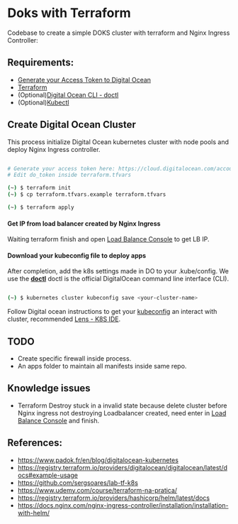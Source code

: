 # Doks with Terraform

Codebase to create a simple DOKS cluster with terraform and Nginx Ingress Controller:

## Requirements:

- [Generate your Access Token to Digital Ocean](https://docs.digitalocean.com/reference/api/create-personal-access-token/)
- [Terraform](https://www.terraform.io/downloads.html)
- (Optional)[Digital Ocean CLI - doctl](https://github.com/digitalocean/doctl/releases)
- (Optional)[Kubectl](https://kubernetes.io/docs/tasks/tools/)

## Create Digital Ocean Cluster

This process initialize Digital Ocean kubernetes cluster with node pools and deploy Nginx Ingress controller.

```bash

# Generate your access token here: https://cloud.digitalocean.com/account/api/tokens
# Edit do_token inside terraform.tfvars

(~) $ terraform init
(~) $ cp terraform.tfvars.example terraform.tfvars

(~) $ terraform apply
```

#### Get IP from load balancer created by Nginx Ingress

Waiting terraform finish and open [Load Balance Console](https://cloud.digitalocean.com/networking/load_balancers?i=37a503&preserveScrollPosition=true) to get LB IP.

#### Download your kubeconfig file to deploy apps

After completion, add the k8s settings made in DO to your .kube/config.
We use the [**doctl**](https://docs.digitalocean.com/reference/doctl/how-to/install/)
doctl is the official DigitalOcean command line interface (CLI).

```bash

(~) $ kubernetes cluster kubeconfig save <your-cluster-name>

```

Follow Digital ocean instructions to get your [kubeconfig](https://docs.digitalocean.com/products/kubernetes/how-to/connect-to-cluster/#doctl) an interact with cluster, recommended [Lens - K8S IDE](https://k8slens.dev/).

## TODO

- Create specific firewall inside process.
- An apps folder to maintain all manifests inside same repo.

## Knowledge issues

- Terraform Destroy stuck in a invalid state because delete cluster before Nginx ingress not destroying Loadbalancer created, need enter in [Load Balance Console](https://cloud.digitalocean.com/networking/load_balancers?i=37a503&preserveScrollPosition=true) and finish.

## References:

- https://www.padok.fr/en/blog/digitalocean-kubernetes
- https://registry.terraform.io/providers/digitalocean/digitalocean/latest/docs#example-usage
- https://github.com/sergsoares/lab-tf-k8s
- https://www.udemy.com/course/terraform-na-pratica/
- https://registry.terraform.io/providers/hashicorp/helm/latest/docs
- https://docs.nginx.com/nginx-ingress-controller/installation/installation-with-helm/
